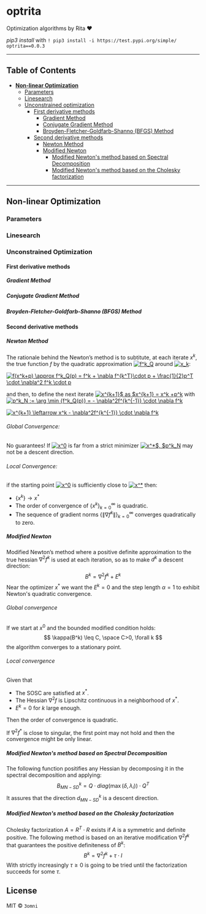 # optrita 
Optimization algorithms by Rita ♥️

*pip3 install* with `! pip3 install -i https://test.pypi.org/simple/ optrita==0.0.3` 
<hr>

## Table of Contents
- [**Non-linear Optimization**](#non-linear-optimization)
    - [Parameters](#parameters)
    - [Linesearch](#linesearch)
    - [Unconstrained optimization](#uncontrained-optimization)
        - [First derivative methods](#first-derivative-methods)
            - [Gradient Method](#gradient-method)
            - [Conjugate Gradient Method](#conjugate-gradient-method)
            - [Broyden-Fletcher-Goldfarb-Shanno (BFGS) Method](#broyden-fletcher-goldfarb-shanno-bfgs-method)
        - [Second derivative methods](#second-deriavtive-methods)
            - [Newton Method](#newton-method)
            - [Modified Newton](#modified-newton)
                - [Modified Newton's method based on Spectral Decomposition](#modified-newtons-method-based-on-spectral-decomposition)
                - [Modified Newton's method based on the Cholesky factorization](#modified-newtons-method-based-on-the-cholesky-factorization)
<hr>

## Non-linear Optimization

### Parameters

### Linesearch

### Unconstrained Optimization

#### First derivative methods

##### Gradient Method 

##### Conjugate Gradient Method

##### Broyden-Fletcher-Goldfarb-Shanno (BFGS) Method

#### Second derivative methods

##### Newton Method
The rationale behind the Newton’s method is to subtitute, at each iterate $x^k$, the true function $f$ by the quadratic approximation <a href="https://www.codecogs.com/eqnedit.php?latex=f^k_Q" target="_blank"><img src="https://latex.codecogs.com/gif.latex?f^k_Q" title="f^k_Q" /></a> around <a href="https://www.codecogs.com/eqnedit.php?latex=x_k" target="_blank"><img src="https://latex.codecogs.com/gif.latex?x_k" title="x_k" /></a>:

<a href="https://www.codecogs.com/eqnedit.php?latex=f(x^k&plus;p)&space;\approx&space;f^k_Q(p)&space;=&space;f^k&space;&plus;&space;\nabla&space;f^{k^T}\cdot&space;p&space;&plus;&space;\frac{1}{2}p^T&space;\cdot&space;\nabla^2&space;f^k&space;\cdot&space;p" target="_blank"><img src="https://latex.codecogs.com/gif.latex?f(x^k&plus;p)&space;\approx&space;f^k_Q(p)&space;=&space;f^k&space;&plus;&space;\nabla&space;f^{k^T}\cdot&space;p&space;&plus;&space;\frac{1}{2}p^T&space;\cdot&space;\nabla^2&space;f^k&space;\cdot&space;p" title="f(x^k+p) \approx f^k_Q(p) = f^k + \nabla f^{k^T}\cdot p + \frac{1}{2}p^T \cdot \nabla^2 f^k \cdot p" /></a>

and then, to define the next iterate <a href="https://www.codecogs.com/eqnedit.php?latex=x^{k&plus;1}$&space;as&space;$x^{k&plus;1}&space;=&space;x^k&space;&plus;p^k" target="_blank"><img src="https://latex.codecogs.com/gif.latex?x^{k&plus;1}$&space;as&space;$x^{k&plus;1}&space;=&space;x^k&space;&plus;p^k" title="x^{k+1}$ as $x^{k+1} = x^k +p^k" /></a> with <a href="https://www.codecogs.com/eqnedit.php?latex=p^k_N&space;:=&space;\arg&space;\min&space;{f^k_Q(p)}&space;=&space;-&space;\nabla^2f^{k^{-1}}&space;\cdot&space;\nabla&space;f^k" target="_blank"><img src="https://latex.codecogs.com/gif.latex?p^k_N&space;:=&space;\arg&space;\min&space;{f^k_Q(p)}&space;=&space;-&space;\nabla^2f^{k^{-1}}&space;\cdot&space;\nabla&space;f^k" title="p^k_N := \arg \min {f^k_Q(p)} = - \nabla^2f^{k^{-1}} \cdot \nabla f^k" /></a>

<a href="https://www.codecogs.com/eqnedit.php?latex=x^{k&plus;1}&space;\leftarrow&space;x^k&space;-&space;\nabla^2f^{k^{-1}}&space;\cdot&space;\nabla&space;f^k" target="_blank"><img src="https://latex.codecogs.com/gif.latex?x^{k&plus;1}&space;\leftarrow&space;x^k&space;-&space;\nabla^2f^{k^{-1}}&space;\cdot&space;\nabla&space;f^k" title="x^{k+1} \leftarrow x^k - \nabla^2f^{k^{-1}} \cdot \nabla f^k" /></a>

###### Global Convergence:

No guarantees! If <a href="https://www.codecogs.com/eqnedit.php?latex=x^0" target="_blank"><img src="https://latex.codecogs.com/gif.latex?x^0" title="x^0" /></a> is far from a strict minimizer <a href="https://www.codecogs.com/eqnedit.php?latex=x^*$,&space;$p^k_N" target="_blank"><img src="https://latex.codecogs.com/gif.latex?x^*$,&space;$p^k_N" title="x^*$, $p^k_N" /></a> may not be a descent direction.

###### Local Convergence:
if the starting point <a href="https://www.codecogs.com/eqnedit.php?latex=x^0" target="_blank"><img src="https://latex.codecogs.com/gif.latex?x^0" title="x^0" /></a> is sufficiently close to <a href="https://www.codecogs.com/eqnedit.php?latex=x^*" target="_blank"><img src="https://latex.codecogs.com/gif.latex?x^*" title="x^*" /></a> then:
+ $\{x^k\} \rightarrow x^*$
+ The order of convergence of $\{x^k\}^\infty_{k=0}$ is quadratic.
+ The sequence of gradient norms $\{\| \nabla f^k \|\}^\infty_{k=0}$ converges quadratically to zero.

##### Modified Newton
Modified Newton’s method where a positive definite approximation to the true hessian $\nabla^2f^{k}$ is used at each iteration, so as to make $d^k$ a descent direction:
$$
B^k = \nabla^2f^{k} + E^k
$$
Near the optimizer $x^*$ we want the $E^k=0$ and the step length $\alpha=1$ to exhibit Newton's quadratic convergence.

###### Global convergence
If we start at $x^0$ and the bounded modified condition holds:
$$
\kappa(B^k) \leq C, \space C>0, \forall k
$$
the algorithm converges to a stationary point.

###### Local convergence
Given that
+ The SOSC are satisfied at $x^*$.
+ The Hessian $\nabla^2 f$ is Lipschitz continuous in a neighborhood of $x^*$.
+ $E^k = 0$ for $k$ large enough.

Then the order of convergence is quadratic. 

If $\nabla^2 f^*$ is close to singular, the first point may not hold and then the convergence might be only linear.

##### Modified Newton's method based on Spectral Decomposition
The following function positifies any Hessian by decomposing it in the spectral decomposition and applying:
$$
B^k_{MN-SD} = Q \cdot diag (\max(\delta, \lambda_i)) \cdot Q^T
$$
It assures that the direction $d^k_{MN-SD}$ is a descent direction.

##### Modified Newton's method based on the Cholesky factorization
Cholesky factorization $A = R^T \cdot R$ exists if $A$ is a symmetric and definite positive. The following method is based on an iterative modification $\nabla^2 f^k$ that guarantees the positive definiteness of $B^k$:
$$
B^k = \nabla^2 f^k + \tau \cdot I
$$
With strictly increasingly $\tau \geq 0$ is going to be tried until the factorization succeeds for some $\tau$.

## License

MIT © `3omni`
